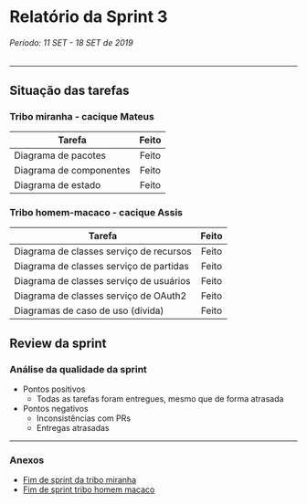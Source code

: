 # Relatório da Sprint 3

###### Período: 11 SET - 18 SET de 2019

------

## Situação das tarefas

### Tribo miranha - cacique Mateus

| **Tarefa** | **Feito** |
| ----- | :---: |
| Diagrama de pacotes | Feito |
| Diagrama de componentes | Feito |
| Diagrama de estado | Feito |

### Tribo homem-macaco - cacique Assis
| **Tarefa** | **Feito** |
| ----- | :---: |
| Diagrama de classes serviço de recursos | Feito |
| Diagrama de classes serviço de partidas | Feito |
| Diagrama de classes serviço de usuários | Feito |
| Diagrama de classes serviço de OAuth2 | Feito |
| Diagramas de caso de uso (dívida) | Feito |

## Review da sprint

### Análise da qualidade da sprint

- Pontos positivos
  - Todas as tarefas foram entregues, mesmo que de forma atrasada
- Pontos negativos
  - Inconsistências com PRs
  - Entregas atrasadas

---
### Anexos

- [Fim de sprint da tribo miranha](../tribo_miranha/sprint_3/final_sprint_3.md)
- [Fim de sprint tribo homem macaco](../tribo_homem_macaco/sprint_3/final_sprint_3.md)

